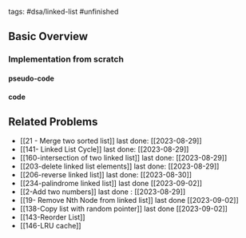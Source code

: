tags: #dsa/linked-list #unfinished 
## Basic Overview

### Implementation from scratch
#### pseudo-code

#### code

## Related Problems
- [[21 - Merge two sorted list]] last done: [[2023-08-29]]
- [[141- Linked List Cycle]] last done: [[2023-08-29]]
- [[160-intersection of two linked list]] last done: [[2023-08-29]]
- [[203-delete linked list elements]] last done: [[2023-08-29]]
- [[206-reverse linked list]] last done: [[2023-08-30]]
- [[234-palindrome linked list]] last done [[2023-09-02]]
- [[2-Add two numbers]] last done : [[2023-08-29]]
- [[19- Remove Nth Node from linked list]] last done [[2023-09-02]]
- [[138-Copy list with random pointer]] last done [[2023-09-02]]
- [[143-Reorder List]]
- [[146-LRU cache]]


